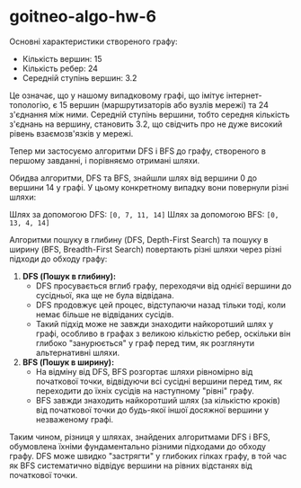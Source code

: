# goitneo-algo-hw-6

Основні характеристики створеного графу:

* Кількість вершин: 15
* Кількість ребер: 24
* Середній ступінь вершин: 3.2

Це означає, що у нашому випадковому графі, що імітує інтернет-топологію, є 15 вершин (маршрутизаторів або вузлів мережі) та 24 з'єднання між ними.
Середній ступінь вершини, тобто середня кількість з'єднань на вершину, становить 3.2, що свідчить про не дуже високий рівень взаємозв'язків у мережі.

Тепер ми застосуємо алгоритми DFS і BFS до графу, створеного в першому завданні, і порівняємо отримані шляхи. 

Обидва алгоритми, DFS та BFS, знайшли шлях від вершини 0 до вершини 14 у графі.
У цьому конкретному випадку вони повернули різні шляхи:

Шлях за допомогою DFS: `[0, 7, 11, 14]`
Шлях за допомогою BFS: `[0, 13, 4, 14]`

Алгоритми пошуку в глибину (DFS, Depth-First Search) та пошуку в ширину (BFS, Breadth-First Search) повертають різні шляхи через різні підходи до обходу графу:

1. **DFS (Пошук в глибину):**
   * DFS просувається вглиб графу, переходячи від однієї вершини до сусідньої, яка ще не була відвідана.
   * DFS продовжує цей процес, відступаючи назад тільки тоді, коли немає більше не відвіданих сусідів.
   * Такий підхід може не завжди знаходити найкоротший шлях у графі, особливо в графах з великою кількістю ребер, оскільки він глибоко "занурюється" у граф перед тим, як розглянути альтернативні шляхи.
2. **BFS (Пошук в ширину):**
   * На відміну від DFS, BFS розгортає шляхи рівномірно від початкової точки, відвідуючи всі сусідні вершини перед тим, як переходити до їхніх сусідів на наступному "рівні" графу.
   * BFS завжди знаходить найкоротший шлях (за кількістю кроків) від початкової точки до будь-якої іншої досяжної вершини у незваженому графі.

Таким чином, різниця у шляхах, знайдених алгоритмами DFS і BFS, обумовлена їхніми фундаментально різними підходами до обходу графу. 
DFS може швидко "застрягти" у глибоких гілках графу, в той час як BFS систематично відвідує вершини на рівних відстанях від початкової точки.
